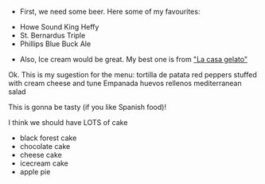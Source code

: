 
* First, we need some beer. Here some of my favourites:
 - Howe Sound King Heffy
 - St. Bernardus Triple
 - Phillips Blue Buck Ale
* Also, Ice cream would be great. My best one is from ["La casa gelato"](http://www.vancitybuzz.com/2013/06/best-ice-cream-spots-in-vancouver-la-casa-gelato/)



Ok. This is my sugestion for the menu:
tortilla de patata
red peppers stuffed with cream cheese and tune
Empanada
huevos rellenos
mediterranean salad

This is gonna be tasty (if you like Spanish food)!

I think we should have LOTS of cake
* black forest cake
* chocolate cake
* cheese cake
* icecream cake
* apple pie


